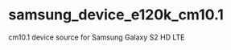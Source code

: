 samsung_device_e120k_cm10.1
===========================

cm10.1 device source for Samsung Galaxy S2 HD LTE
